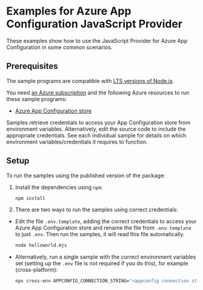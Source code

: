 # Examples for Azure App Configuration JavaScript Provider

These examples show how to use the JavaScript Provider for Azure App Configuration in some common scenarios.

## Prerequisites

The sample programs are compatible with [LTS versions of Node.js](https://github.com/nodejs/release#release-schedule).

You need [an Azure subscription](https://azure.microsoft.com/free/) and the following Azure resources to run these sample programs:

- [Azure App Configuration store](https://learn.microsoft.com/en-us/azure/azure-app-configuration/quickstart-azure-app-configuration-create?tabs=azure-portal)

Samples retrieve credentials to access your App Configuration store from environment variables.
Alternatively, edit the source code to include the appropriate credentials.
See each individual sample for details on which environment variables/credentials it requires to function.

## Setup

To run the samples using the published version of the package:

1. Install the dependencies using `npm`:

    ```bash
    npm install
    ```

2. There are two ways to run the samples using correct credentials:

- Edit the file `.env.template`, adding the correct credentials to access your Azure App Configuration store and rename the file from `.env.template` to just `.env`.
Then run the samples, it will read this file automatically.
    ```bash
    node helloworld.mjs
    ```

- Alternatively, run a single sample with the correct environment variables set (setting up the `.env` file is not required if you do this), for example (cross-platform):
    ```bash
    npx cross-env APPCONFIG_CONNECTION_STRING="<appconfig connection string>" node helloworld.mjs
    ```
